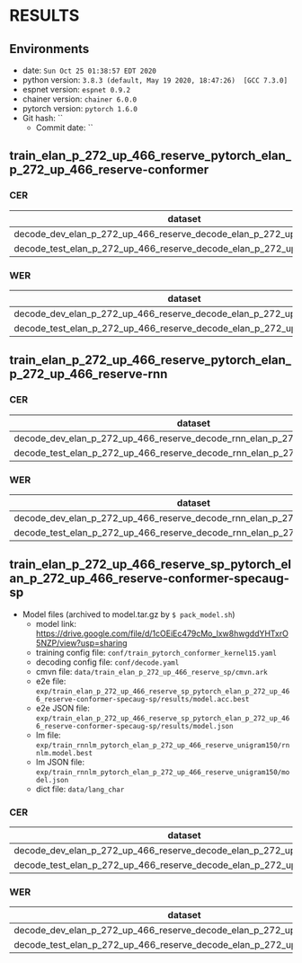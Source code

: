 <!-- Generated by /export/c04/jiatong/tools/espnet/utils/show_result.sh -->
# RESULTS
## Environments
- date: `Sun Oct 25 01:38:57 EDT 2020`
- python version: `3.8.3 (default, May 19 2020, 18:47:26)  [GCC 7.3.0]`
- espnet version: `espnet 0.9.2`
- chainer version: `chainer 6.0.0`
- pytorch version: `pytorch 1.6.0`
- Git hash: ``
  - Commit date: ``

## train_elan_p_272_up_466_reserve_pytorch_elan_p_272_up_466_reserve-conformer
### CER

|dataset|Snt|Wrd|Corr|Sub|Del|Ins|Err|S.Err|
|---|---|---|---|---|---|---|---|---|
|decode_dev_elan_p_272_up_466_reserve_decode_elan_p_272_up_466_reserve|11848|284716|88.9|6.2|4.9|4.3|15.4|64.7|
|decode_test_elan_p_272_up_466_reserve_decode_elan_p_272_up_466_reserve|8828|274834|89.0|5.9|5.1|3.8|14.8|74.8|

### WER

|dataset|Snt|Wrd|Corr|Sub|Del|Ins|Err|S.Err|
|---|---|---|---|---|---|---|---|---|
|decode_dev_elan_p_272_up_466_reserve_decode_elan_p_272_up_466_reserve|11848|85261|78.0|17.1|4.9|4.4|26.4|64.7|
|decode_test_elan_p_272_up_466_reserve_decode_elan_p_272_up_466_reserve|8828|82153|78.5|16.5|5.0|3.8|25.4|74.8|

## train_elan_p_272_up_466_reserve_pytorch_elan_p_272_up_466_reserve-rnn
### CER

|dataset|Snt|Wrd|Corr|Sub|Del|Ins|Err|S.Err|
|---|---|---|---|---|---|---|---|---|
|decode_dev_elan_p_272_up_466_reserve_decode_rnn_elan_p_272_up_466_reserve|11848|284716|87.8|6.5|5.8|3.6|15.9|70.4|
|decode_test_elan_p_272_up_466_reserve_decode_rnn_elan_p_272_up_466_reserve|8828|274834|88.1|6.0|5.9|3.2|15.1|75.4|

### WER

|dataset|Snt|Wrd|Corr|Sub|Del|Ins|Err|S.Err|
|---|---|---|---|---|---|---|---|---|
|decode_dev_elan_p_272_up_466_reserve_decode_rnn_elan_p_272_up_466_reserve|11848|85261|76.5|17.8|5.7|4.1|27.6|70.4|
|decode_test_elan_p_272_up_466_reserve_decode_rnn_elan_p_272_up_466_reserve|8828|82153|77.7|16.4|5.8|3.4|25.7|75.4|

## train_elan_p_272_up_466_reserve_sp_pytorch_elan_p_272_up_466_reserve-conformer-specaug-sp

  - Model files (archived to model.tar.gz by `$ pack_model.sh`)
    - model link: https://drive.google.com/file/d/1cOEiEc479cMo_lxw8hwgddYHTxrO5NZP/view?usp=sharing
    - training config file: `conf/train_pytorch_conformer_kernel15.yaml`
    - decoding config file: `conf/decode.yaml`
    - cmvn file: `data/train_elan_p_272_up_466_reserve_sp/cmvn.ark`
    - e2e file: `exp/train_elan_p_272_up_466_reserve_sp_pytorch_elan_p_272_up_466_reserve-conformer-specaug-sp/results/model.acc.best`
    - e2e JSON file: `exp/train_elan_p_272_up_466_reserve_sp_pytorch_elan_p_272_up_466_reserve-conformer-specaug-sp/results/model.json`
    - lm file: `exp/train_rnnlm_pytorch_elan_p_272_up_466_reserve_unigram150/rnnlm.model.best`
    - lm JSON file: `exp/train_rnnlm_pytorch_elan_p_272_up_466_reserve_unigram150/model.json`
    - dict file: `data/lang_char`

### CER

|dataset|Snt|Wrd|Corr|Sub|Del|Ins|Err|S.Err|
|---|---|---|---|---|---|---|---|---|
|decode_dev_elan_p_272_up_466_reserve_decode_elan_p_272_up_466_reserve|11848|285196|90.6|5.0|4.4|4.5|13.9|64.0|
|decode_test_elan_p_272_up_466_reserve_decode_elan_p_272_up_466_reserve|8828|275410|90.8|4.7|4.5|3.5|12.7|70.6|

### WER

|dataset|Snt|Wrd|Corr|Sub|Del|Ins|Err|S.Err|
|---|---|---|---|---|---|---|---|---|
|decode_dev_elan_p_272_up_466_reserve_decode_elan_p_272_up_466_reserve|11848|85261|81.2|14.6|4.3|4.7|23.5|64.0|
|decode_test_elan_p_272_up_466_reserve_decode_elan_p_272_up_466_reserve|8828|82153|81.8|13.8|4.4|3.5|21.7|70.6|

